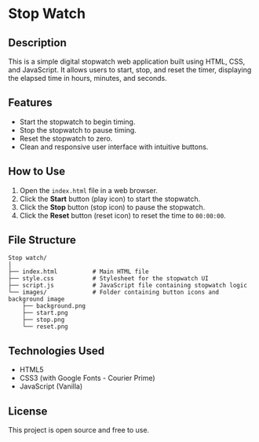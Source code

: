 # Stop Watch

## Description
This is a simple digital stopwatch web application built using HTML, CSS, and JavaScript. It allows users to start, stop, and reset the timer, displaying the elapsed time in hours, minutes, and seconds.

## Features
- Start the stopwatch to begin timing.
- Stop the stopwatch to pause timing.
- Reset the stopwatch to zero.
- Clean and responsive user interface with intuitive buttons.

## How to Use
1. Open the `index.html` file in a web browser.
2. Click the **Start** button (play icon) to start the stopwatch.
3. Click the **Stop** button (stop icon) to pause the stopwatch.
4. Click the **Reset** button (reset icon) to reset the time to `00:00:00`.

## File Structure
```
Stop watch/
│
├── index.html          # Main HTML file
├── style.css           # Stylesheet for the stopwatch UI
├── script.js           # JavaScript file containing stopwatch logic
└── images/             # Folder containing button icons and background image
    ├── background.png
    ├── start.png
    ├── stop.png
    └── reset.png
```

## Technologies Used
- HTML5
- CSS3 (with Google Fonts - Courier Prime)
- JavaScript (Vanilla)

## License
This project is open source and free to use.
